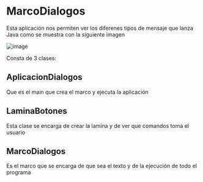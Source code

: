 # MarcoDialogos

Esta aplicación nos permiten ver los diferenes tipos de mensaje que lanza Java como se muestra con la siguiente imagen

![image](https://user-images.githubusercontent.com/93608793/181363796-0e21d43c-e5a3-4975-b7ef-53ca956e4e7e.png)

Consta de 3 clases:

## AplicacionDialogos

Que es el main que crea el marco y ejecuta la aplicación

## LaminaBotones

Esta clase se encarga de crear la lamina y de ver que comandos toma el usuario

## MarcoDialogos 

Es el marco que se encarga de que sea el texto y de la ejecución de todo el programa
